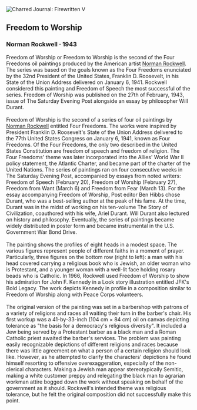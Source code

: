 <div class="artwork-of-the-day">
  <div class="container">
    <div class="img-wrapper">
      <img
        src="https://uploads1.wikiart.org/images/norman-rockwell/freedom-to-worship-1943.jpg!Large.jpg"
        alt="Charred Journal: Firewritten V" />
    </div>
    <div class="artwork-detail">
      <div class="artwork-origin"> 
        <h2 class="artwork-name">Freedom to Worship</h2>
        <h3 class="artist">
          Norman Rockwell
                    ·  1943
        </h3>
      </div>
      <p class="description">
        <span class="artwork-description-text ng-binding" ng-bind-html="viewModel.ArtworkOfTheDay.Description | unsafe">Freedom of Worship or Freedom to Worship is the second of the Four Freedoms oil paintings produced by the American artist <a target="_blank" href="/en/norman-rockwell">Norman Rockwell</a>. The series was based on the goals known as the Four Freedoms enunciated by the 32nd President of the United States, Franklin D. Roosevelt, in his State of the Union Address delivered on January 6, 1941. Rockwell considered this painting and Freedom of Speech the most successful of the series. Freedom of Worship was published on the 27th of February, 1943, issue of The Saturday Evening Post alongside an essay by philosopher Will Durant.
<br>
<br>Freedom of Worship is the second of a series of four oil paintings by <a target="_blank" href="/en/norman-rockwell">Norman Rockwell</a> entitled Four Freedoms. The works were inspired by President Franklin D. Roosevelt's State of the Union Address delivered to the 77th United States Congress on January 6, 1941, known as Four Freedoms. Of the Four Freedoms, the only two described in the United States Constitution are freedom of speech and freedom of religion. The Four Freedoms' theme was later incorporated into the Allies' World War II policy statement, the Atlantic Charter, and became part of the charter of the United Nations. The series of paintings ran on four consecutive weeks in The Saturday Evening Post, accompanied by essays from noted writers: Freedom of Speech (February 20), Freedom of Worship (February 27), Freedom from Want (March 6) and Freedom from Fear (March 13). For the essay accompanying Freedom of Worship, Post editor Ben Hibbs chose Durant, who was a best-selling author at the peak of his fame. At the time, Durant was in the midst of working on his ten-volume The Story of Civilization, coauthored with his wife, Ariel Durant. Will Durant also lectured on history and philosophy. Eventually, the series of paintings became widely distributed in poster form and became instrumental in the U.S. Government War Bond Drive.
<br>
<br>The painting shows the profiles of eight heads in a modest space. The various figures represent people of different faiths in a moment of prayer. Particularly, three figures on the bottom row (right to left): a man with his head covered carrying a religious book who is Jewish, an older woman who is Protestant, and a younger woman with a well-lit face holding rosary beads who is Catholic. In 1966, Rockwell used Freedom of Worship to show his admiration for John F. Kennedy in a Look story illustration entitled JFK's Bold Legacy. The work depicts Kennedy in profile in a composition similar to Freedom of Worship along with Peace Corps volunteers.
<br>
<br>The original version of the painting was set in a barbershop with patrons of a variety of religions and races all waiting their turn in the barber's chair. His first workup was a 41-by-33-inch (104&nbsp;cm ×&nbsp;84&nbsp;cm) oil on canvas depicting tolerance as "the basis for a democracy's religious diversity". It included a Jew being served by a Protestant barber as a black man and a Roman Catholic priest awaited the barber's services. The problem was painting easily recognizable depictions of different religions and races because there was little agreement on what a person of a certain religion should look like. However, as he attempted to clarify the characters' depictions he found himself resorting to offensive overexaggeration, especially of the non-clerical characters. Making a Jewish man appear stereotypically Semitic, making a white customer preppy and relegating the black man to agrarian workman attire bogged down the work without speaking on behalf of the government as it should. Rockwell's intended theme was religious tolerance, but he felt the original composition did not successfully make this point.</span>
                        <div class="text-shadow-container" ng-show="showShadow" style=""></div>
      </p>
    </div>
  </div>

</div>
